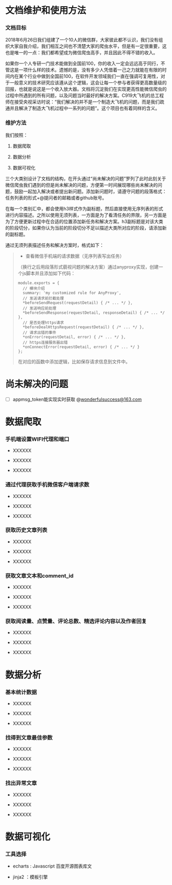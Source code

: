# 文档维护和使用方法

### 文档目标

2018年6月26日我们组建了一个10人的微信群，大家彼此都不认识，我们没有组织大家自我介绍，我们相互之间也不清楚大家的爬虫水平，但是有一定很重要，这也是唯一的一点：我们都希望成为微信爬虫高手，并且因此不得不错的收入。

如果你一个人专研一门技术能做到全国前100，你的收入一定会远远高于同行，不管这是一项什么样的技术。遗憾的是，没有多少人凭借着一己之力就能在有限的时间内在某个行业中做到全国前100，在软件开发领域我们一直在强调可复用性，对于一般意义的技术研究应该遵从这个逻辑，这会让每一个参与者获得更高数量级的回报，也就是说这是一个收入放大器。文档将沉淀我们在实现更高性能微信爬虫的过程中所遇到的所有问题，以及问题当时最好的解决方案。C919大飞机的总工程师在接受央视采访时说：“我们解决的并不是一个制造大飞机的问题，而是我们疏通并且解决了制造大飞机过程中一系列的问题”。这个项目也有着同样的含义。

### 维护方法

我们按照：

1. 数据爬取

2. 数据分析

3. 数据可视化

三个大类别设计了文档的结构，在开头通过“尚未解决的问题”罗列了此时此刻关于微信爬虫我们遇到的但是尚未解决的问题，方便第一时间展现哪些尚未解决的问题，鼓励一起加入解决或者提出新问题。添加新问题时，请遵守问题的段落格式：任务列表的形式+@提问者的邮箱或者github账号。

在每一个类别汇中，都会使用h3样式作为副标题，然后直接使用无序列表的形式进行内容描述。之所以使用无须列表，一方面是为了看清任务的界限，另一方面是为了方便更新过程中在合适的位置添加新任务和解决方案。h3副标题是对该大类的阶段切分，如果你认为当前的阶段切分不足以描述大类所对应的阶段，请添加新的副标题。

通过无须列表描述任务和解决方案时，格式如下：

> - 查看微信手机端的请求数据（无序列表写出任务）
> 
> （换行之后用段落形式藐视问题的解决方案）通过anyproxy实现，创建一个js脚本并且添加如下代码：
> 
> ```
> module.exports = {
>   // 模块介绍
>   summary: 'my customized rule for AnyProxy',
>   // 发送请求前拦截处理
>   *beforeSendRequest(requestDetail) { /* ... */ },
>   // 发送响应前处理
>   *beforeSendResponse(requestDetail, responseDetail) { /* ... */ },
>   // 是否处理https请求
>   *beforeDealHttpsRequest(requestDetail) { /* ... */ },
>   // 请求出错的事件
>   *onError(requestDetail, error) { /* ... */ },
>   // https连接服务器出错
>   *onConnectError(requestDetail, error) { /* ... */ }
> };
> ```
> 
> 在对应的函数中添加逻辑，比如保存请求信息到文件中。

# 尚未解决的问题

- [ ]  appmsg_token能实现实时获取 @wonderfulsuccess@163.com

# 数据爬取

### 手机端设置WIFI代理和端口

- XXXXXX

- XXXXXX

- XXXXXX

### 通过代理获取手机微信客户端请求数

- XXXXXX

- XXXXXX

- XXXXXX

### 获取历史文章列表

- XXXXXX

- XXXXXX

- XXXXXX

### 获取文章文本和comment_id

- XXXXXX

- XXXXXX

- XXXXXX

### 获取阅读量、点赞量、评论总数、精选评论内容以及作者回复

- XXXXXX

- XXXXXX

- XXXXXX

# 数据分析

### 基本统计数据

- XXXXXX

- XXXXXX

- XXXXXX

### 找得到文章最佳参数

- XXXXXX

- XXXXXX

- XXXXXX

### 找出异常文章

- XXXXXX

- XXXXXX

- XXXXXX

# 数据可视化

### 工具选择

- echarts : Javascript 百度开源图表库文

- jinja2 ：模板引擎
